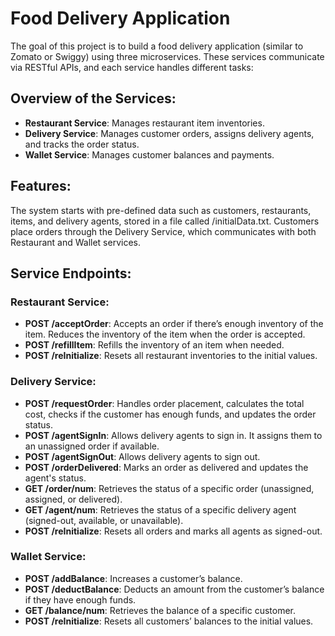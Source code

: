 <!DOCTYPE html>
<html lang="en">
<head>
    <meta charset="UTF-8">
    <meta name="viewport" content="width=device-width, initial-scale=1.0">
    <title>Food Delivery Application</title>
</head>
<body>
    <h1>Food Delivery Application</h1>
    <p>The goal of this project is to build a food delivery application (similar to Zomato or Swiggy) using three microservices. These services communicate via RESTful APIs, and each service handles different tasks:</p>
    <h2>Overview of the Services:</h2>
    <ul>
        <li><b>Restaurant Service</b>: Manages restaurant item inventories.</li>
        <li><b>Delivery Service</b>: Manages customer orders, assigns delivery agents, and tracks the order status.</li>
        <li><b>Wallet Service</b>: Manages customer balances and payments.</li>
    </ul>
    <h2>Features:</h2>
    <p>The system starts with pre-defined data such as customers, restaurants, items, and delivery agents, stored in a file called /initialData.txt. Customers place orders through the Delivery Service, which communicates with both Restaurant and Wallet services.</p>
    <h2>Service Endpoints:</h2>
    <h3>Restaurant Service:</h3>
    <ul>
        <li><b>POST /acceptOrder</b>: Accepts an order if there’s enough inventory of the item. Reduces the inventory of the item when the order is accepted.</li>
        <li><b>POST /refillItem</b>: Refills the inventory of an item when needed.</li>
        <li><b>POST /reInitialize</b>: Resets all restaurant inventories to the initial values.</li>
    </ul>
    <h3>Delivery Service:</h3>
    <ul>
        <li><b>POST /requestOrder</b>: Handles order placement, calculates the total cost, checks if the customer has enough funds, and updates the order status.</li>
        <li><b>POST /agentSignIn</b>: Allows delivery agents to sign in. It assigns them to an unassigned order if available.</li>
        <li><b>POST /agentSignOut</b>: Allows delivery agents to sign out.</li>
        <li><b>POST /orderDelivered</b>: Marks an order as delivered and updates the agent's status.</li>
        <li><b>GET /order/num</b>: Retrieves the status of a specific order (unassigned, assigned, or delivered).</li>
        <li><b>GET /agent/num</b>: Retrieves the status of a specific delivery agent (signed-out, available, or unavailable).</li>
        <li><b>POST /reInitialize</b>: Resets all orders and marks all agents as signed-out.</li>
    </ul>
    <h3>Wallet Service:</h3>
    <ul>
        <li><b>POST /addBalance</b>: Increases a customer’s balance.</li>
        <li><b>POST /deductBalance</b>: Deducts an amount from the customer’s balance if they have enough funds.</li>
        <li><b>GET /balance/num</b>: Retrieves the balance of a specific customer.</li>
        <li><b>POST /reInitialize</b>: Resets all customers’ balances to the initial values.</li>
    </ul>
</body>
</html>


